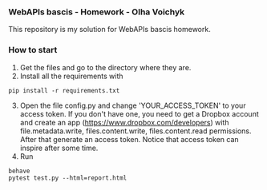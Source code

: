 ### WebAPIs bascis - Homework - Olha Voichyk

This repository is my solution for WebAPIs bascis homework.

### How to start
1. Get the files and go to the directory where they are.
2. Install all the requirements with 
```
pip install -r requirements.txt
```
3. Open the file config.py and change 'YOUR_ACCESS_TOKEN' to your access token. 
If you don't have one, you need to get a Dropbox account and create an app (https://www.dropbox.com/developers) with file.metadata.write, files.content.write, files.content.read permissions. After that generate an access token. Notice that access token can inspire after some time.
3. Run
```
behave
pytest test.py --html=report.html
```
